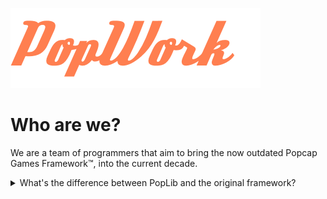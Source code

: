 ![Logo](p2.png)

# Who are we?
We are a team of programmers that aim to bring the now outdated Popcap Games Framework:tm:, into the current decade.
<details>
  <summary>What's the difference between PopLib and the original framework?</summary>
  <ul>
    <li>We replaced several outdated APIs with:
      <ul>
        <li>Modern equivalents (SDL3 instead of DirectDraw, OpenAL instead of DirectSound, libopenmpt instead of BASS, etc.)</li>
        <li>Updated versions of existing libraries (vorbis, ogg)</li>
      </ul>
    </li>
    <li>We have implemented tools that are taken for granted today:
      <ul>
        <li>JSON Reader</li>
        <li>Expanded renderer functionality (New blend modes)</li>
      </ul>
    </li>
  </ul>

</details>
